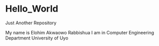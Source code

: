 # Hello_World
Just Another Repository

My name is Elohim Akwaowo Rabbishua
I am in Computer Engineering Department 
University of Uyo

